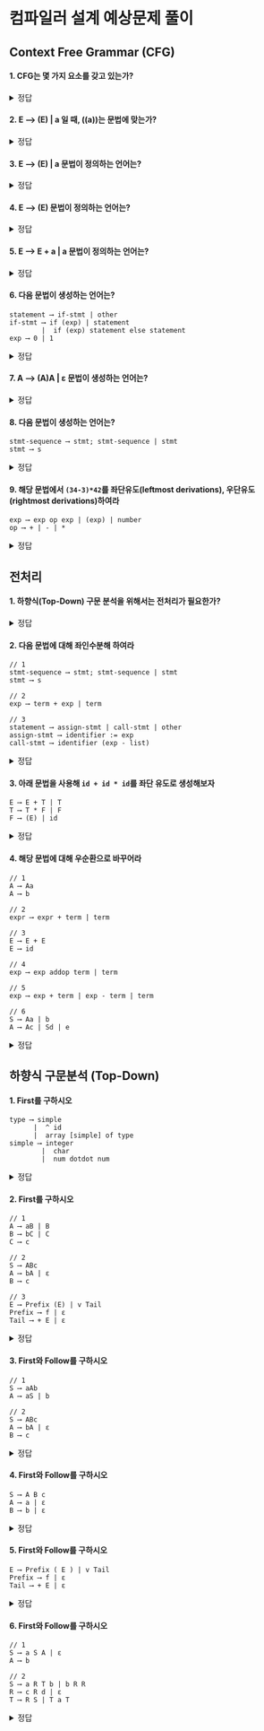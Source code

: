 # 컴파일러 설계 예상문제 풀이

## Context Free Grammar (CFG)

#### 1. CFG는 몇 가지 요소를 갖고 있는가?

<details>
 <summary>정답</summary>

- `G = {T, N, S, P}`이다.
  - T: A set of terminals (터미널 기호 집합, `tokens`라고도 불림)
  - N: A set of Nonterminals (논터미널 기호 집합)
  - S: Start Symbol (시작 기호, S는 P의 부분집합)
  - P: A set of rules called `Productions` (생성 규칙의 집합)

</details>

#### 2. E ⟶ (E) | a 일 때, ((a))는 문법에 맞는가?

<details>
 <summary>정답</summary>

- `G = {T, N, S, P}`

  - N = {E}
  - T = {(, ), a}
  - S = E

- E ⟶ (E) ⟶ ((E)) ⟶ ((a)) (**Correct**)

</details>

#### 3. E ⟶ (E) | a 문법이 정의하는 언어는?

<details>
 <summary>정답</summary>

- 문법이 정의하는 언어 `L(G)`에 대해
  L(G) = {a, (a), ((a)), (((a))), ...} = {<img src="https://latex.codecogs.com/svg.image?(^{n}a)^{n}" title="(^{n}a)^{n}" /> | n ≥ 0}

</details>

#### 4. E ⟶ (E) 문법이 정의하는 언어는?

<details>
 <summary>정답</summary>

- 논터미널을 풀 수 있는 터미널 기호가 존재하지 않기 때문에 L(G) = { }

</details>

#### 5. E ⟶ E + a | a 문법이 정의하는 언어는?

<details>
 <summary>정답</summary>

- L(G) = {a, a+a, a+a+a, ...} = {strings consisting of **a**'s separated by **+**'s}

</details>

#### 6. 다음 문법이 생성하는 언어는?

```
statement ⟶ if-stmt | other
if-stmt ⟶ if (exp) | statement
        |  if (exp) statement else statement
exp ⟶ 0 | 1
```

<details>
 <summary>정답</summary>

```
other
if (0) other
if (1) other
if (0) other else other
if (1) other else other
if (0) if (0) other
if (0) if (1) other else other
if (1) other else if (0) other else other
.....
```

</details>

#### 7. A ⟶ (A)A | ε 문법이 생성하는 언어는?

<details>
 <summary>정답</summary>

- L(G) = {the strings of all "balanced parentheses"}

- (())()의 유도 과정
- A ⟶ (A)A ⟶ (A)(A)A ⟶(A)(A)ε ⟶ (A)(ε) ⟶ ((A)A)() ⟶ ((ε)A)() ⟶ (()ε)() ⟶ (())()

</details>

#### 8. 다음 문법이 생성하는 언어는?

```
stmt-sequence ⟶ stmt; stmt-sequence | stmt
stmt ⟶ s
```

<details>
 <summary>정답</summary>

- 해당 문법은 **우순환**이기 때문에 A ⟶ ⍺A|β ⟶ <img src="https://latex.codecogs.com/svg.image?\alpha&space;^{*}\beta&space;" title="\alpha ^{*}\beta " />로 치환 가능하다.
- 즉 <img src="https://latex.codecogs.com/svg.image?(stmt;)^{*}stmt&space;\rightarrow&space;(s;)^{*}s" title="(stmt;)^{*}stmt \rightarrow (s;)^{*}s" /> 이다.
- L(G) = {s, s;s, s;s;s, ...} ⟶ ; is a separator

</details>

#### 9. 해당 문법에서 `(34-3)*42`를 좌단유도(leftmost derivations), 우단유도(rightmost derivations)하여라

```
exp ⟶ exp op exp | (exp) | number
op ⟶ + | - | *
```

<details>
 <summary>정답</summary>

- 좌단유도

  - exp ⇒ exp op exp
    ⇒ (exp) op exp
    ⇒ (exp op exp) op exp
    ⇒ (number op exp) op exp
    ⇒ (number - exp) op exp
    ⇒ (number - number) op exp
    ⇒ (number - number) \* exp
    ⇒ (number - number) \* number

- 우단유도
  - exp ⇒ exp op exp
    ⇒ exp op number
    ⇒ exp \* number
    ⇒ (exp) \* number
    ⇒ (exp op exp) \* number
    ⇒ (exp op number) \* number
    ⇒ (exp - number) \* number
    ⇒ (number - number) \* number

</details>

## 전처리

#### 1. 하향식(Top-Down) 구문 분석을 위해서는 전처리가 필요한가?

<details>
 <summary>정답</summary>

- **Yes**. 공통부분이 있는 생성규칙들은 공통부분을 묶은 생성규칙으로 변환해야하며 좌순환 되어있는 생성규칙을 우순환 생성규칙으로 변환하여야 한다.
- 하지만 상향식(Bottom-Up) 구문 분석은 전처리가 필요하지 않다.

</details>

#### 2. 다음 문법에 대해 좌인수분해 하여라

```
// 1
stmt-sequence ⟶ stmt; stmt-sequence | stmt
stmt ⟶ s

// 2
exp ⟶ term + exp | term

// 3
statement ⟶ assign-stmt | call-stmt | other
assign-stmt ⟶ identifier := exp
call-stmt ⟶ identifier (exp - list)
```

<details>
 <summary>정답</summary>

1. stmt-sequence ⟶ stmt stmt-seq'
   stmt-seq' ⟶ ; stmt-sequence | ε

2. exp ⟶ term exp'
   exp' ⟶ + exp | ε

3. statement ⟶ identifier statement' | other
   statement' ⟶ := exp | (exp - list)

</details>

#### 3. 아래 문법을 사용해 `id + id * id`를 좌단 유도로 생성해보자

```
E ⟶ E + T | T
T ⟶ T * F | F
F ⟶ (E) | id
```

<details>
 <summary>정답</summary>

- 절대 못한다. 좌단 유도를 통해 E ⟶ E + T 로 파싱했을 경우 이미 오른쪽에 + 기호가 들어가므로 좌단을 통해 해당 식을 만들 수는 없다.

</details>

#### 4. 해당 문법에 대해 우순환으로 바꾸어라

```
// 1
A ⟶ Aa
A ⟶ b

// 2
expr ⟶ expr + term | term

// 3
E ⟶ E + E
E ⟶ id

// 4
exp ⟶ exp addop term | term

// 5
exp ⟶ exp + term | exp - term | term

// 6
S ⟶ Aa | b
A ⟶ Ac | Sd | e
```

<details>
 <summary>정답</summary>

```
// 1
A ⟶ bA'
A' ⟶ aA' | ε

// 2
expr ⟶ term R
R ⟶ + term R | ε

// 3
E ⟶ id E'
E' ⟶ + E E' | ε

// 4
exp ⟶ term exp'
exp' ⟶ addop term exp' | ε

// 5
exp ⟶ term exp'
exp' ⟶ + term exp' | - term exp' | ε

// 6
A에 있는 Sd에서 S의 생성규칙을 대입하였을 때
S ⟶ Aa | b
A ⟶ Ac | Aad | bd | e 에서

S ⟶ Aa | b
A ⟶ bdA' | eA'
A'⟶ cA' | adA' | ε
```

</details>

## 하향식 구문분석 (Top-Down)

#### 1. First를 구하시오

```
type ⟶ simple
      |  ^ id
      |  array [simple] of type
simple ⟶ integer
        |  char
        |  num dotdot num

```

<details>
 <summary>정답</summary>

- First(type) = {simple, ^, array}
- First(simple) = {integer, char, num}

</details>

#### 2. First를 구하시오

```
// 1
A ⟶ aB | B
B ⟶ bC | C
C ⟶ c

// 2
S ⟶ ABc
A ⟶ bA | ε
B ⟶ c

// 3
E ⟶ Prefix (E) | v Tail
Prefix ⟶ f | ε
Tail ⟶ + E | ε
```

<details>
 <summary>정답</summary>

```
// solved 1
First(A) = First(aB) ⋃ First(B) = First(a) ⨁ First(B) ⋃ First(B) = {a, b, c}
First(B) = First(bC) ⋃ First(C) = First(b) ⨁ First(C) ⋃ First(C) = {b, c}
First(C) = {c}

// solved 2
First(S) = First(A) ⨁ First(B) ⨁ First(c) = {b, c}
First(A) = First(bA) ⋃ First(ε)  = First(b) ⨁ First(A) ⋃ First(ε) = {b, ε} = {b}
first(B) = {c}

// solved 3
First(E) = First(Prefix(E)) ⋃  First(v Tail) = First(Prefix) ⨁ First(() ⋃ First(v) = {f, (} ⋃ {v} = {f, (, v}
First(Prefix) = {f}
First(Tail) = {+}
```

</details>

#### 3. First와 Follow를 구하시오

```
// 1
S ⟶ aAb
A ⟶ aS | b

// 2
S ⟶ ABc
A ⟶ bA | ε
B ⟶ c
```

<details>
 <summary>정답</summary>

```
// solved 1
First(S) = {a}
First(A) = {a, b}
Follow(S) = {$} ⋃ Follow(A) = {$, b}
Follow(A) = {b}

// solved 2
First(S) = {b, c}
First(A) = {b}
First(B) = {c}
Follow(S) = {$}
Follow(A) = First(B) = {c}
Follow(B) = {c}
```

</details>

#### 4. First와 Follow를 구하시오

```
S ⟶ A B c
A ⟶ a | ε
B ⟶ b | ε
```

<details>
 <summary>정답</summary>

```
First(S) = First(A) ⨁ First(B) ⨁ First(c) = {a, b, c}
First(A) = {a}
First(B) = {b}
Follow(S) = {$}
Follow(A) = First(B) ⨁ First(c) = {b, c}
Follow(B) = First(c) = {c}
```

</details>

#### 5. First와 Follow를 구하시오

```
E ⟶ Prefix ( E ) | v Tail
Prefix ⟶ f | ε
Tail ⟶ + E | ε
```

<details>
 <summary>정답</summary>

```
First(E) = First(Prefix ( E ) ) ⋃ First(v Tail) = First(Prefix) ⨁ First(() ⋃ First(v) = {f, (, v}
First(Prefix) = {f}
First(Tail) = {+}
Follow(E) = First()) ⋃ Follow(Tail) ⋃ {$} = {$, )}
Follow(Prefix) = First(() = {(}
Follow(Tail) = Follow(E) = {$, )}
```

</details>

#### 6. First와 Follow를 구하시오

```
// 1
S ⟶ a S A | ε
A ⟶ b

// 2
S ⟶ a R T b | b R R
R ⟶ c R d | ε
T ⟶ R S | T a T
```

<details>
 <summary>정답</summary>

```
// solved 1
First(S) = {a}
First(A) = {b}
Follow(S) = First(A) ⋃ {$} = {b, $}
Follow(A) = Follow(S) = {b, $}

// solved 2
좌순환을 우순환으로 전처리
T ⟶ R S T'
T' ⟶ a T T' | ε

First(S) = {a, b}
First(R) = {c}
First(T) = First(R) ⨁ First(S) = {a, b, c}
Follow(S) = Follow(T) ⋃ {$} = {a, b, $}
Follow(R) = First(Tb) ⋃ First(R) ⋃ Follow(S) ⋃ {d} ⋃ First(S) = {a, b, c, d, $}
Follow(T) = {a} ⋃ {b} = {a, b}
```

</details>
